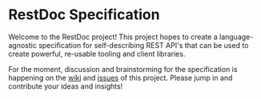 # RestDoc Specification

Welcome to the RestDoc project! This project hopes to create a language-agnostic
specification for self-describing REST API's that can be used to create
powerful, re-usable tooling and client libraries.

For the moment, discussion and brainstorming for the specification is happening
on the [wiki](https://github.com/RestDoc/wiki) and
[issues](https://github.com/RestDoc/issues) of this project. Please jump
in and contribute your ideas and insights!
